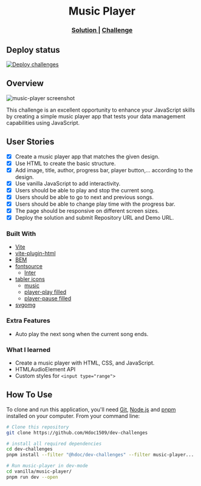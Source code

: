<h1 align="center">Music Player</h1>

<div align="center">
  <h3>
    <a href="https://hdoc1509.github.io/dev-challenges/music-player/">
      Solution
    </a>
    <span> | </span>
    <a href="https://devchallenges.io/challenge/music-player">
      Challenge
    </a>
  </h3>
</div>

## Deploy status

[![Deploy challenges][deploy]](https://github.com/Hdoc1509/dev-challenges/actions/workflows/deploy.yml)

## Overview

![music-player screenshot](https://github.com/user-attachments/assets/74c496fc-dc78-4fbf-8982-6505ee0ed55f)

This challenge is an excellent opportunity to enhance your JavaScript skills by
creating a simple music player app that tests your data management capabilities
using JavaScript.

## User Stories

- [x] Create a music player app that matches the given design.
- [x] Use HTML to create the basic structure.
- [x] Add image, title, author, progress bar, player button,... according to the
      design.
- [x] Use vanilla JavaScript to add interactivity.
- [x] Users should be able to play and stop the current song.
- [x] Users should be able to go to next and previous songs.
- [x] Users should be able to change play time with the progress bar.
- [x] The page should be responsive on different screen sizes.
- [x] Deploy the solution and submit Repository URL and Demo URL.

### Built With

- [Vite](https://vitejs.dev/)
- [vite-plugin-html](https://github.com/vbenjs/vite-plugin-html)
- [BEM](https://getbem.com/)
- [fontsource](https://fontsource.org/)
  - [Inter](https://fontsource.org/fonts/inter)
- [tabler icons](https://tabler.io/icons)
  - [music](https://tabler.io/icons/icon/music)
  - [player-play filled](https://tabler.io/icons/icon/player-play)
  - [player-pause filled](https://tabler.io/icons/icon/player-pause)
- [svgomg](https://svgomg.net/)

### Extra Features

- Auto play the next song when the current song ends.

### What I learned

- Create a music player with HTML, CSS, and JavaScript.
- HTMLAudioElement API
- Custom styles for `<input type="range">`

## How To Use

To clone and run this application, you'll need [Git](https://git-scm.com),
[Node.js](https://nodejs.org/en/download/) and
[pnpm](https://pnpm.io/installation) installed on your computer. From your
command line:

```bash
# Clone this repository
git clone https://github.com/Hdoc1509/dev-challenges

# install all required dependencies
cd dev-challenges
pnpm install --filter "@hdoc/dev-challenges" --filter music-player...

# Run music-player in dev-mode
cd vanilla/music-player/
pnpm run dev --open
```

[deploy]: https://github.com/Hdoc1509/dev-challenges/actions/workflows/deploy.yml/badge.svg
